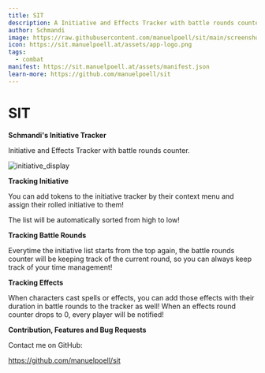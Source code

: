 ```yaml
---
title: SIT
description: A Initiative and Effects Tracker with battle rounds counter
author: Schmandi
image: https://raw.githubusercontent.com/manuelpoell/sit/main/screenshots/display_initiative.png
icon: https://sit.manuelpoell.at/assets/app-logo.png
tags:
  - combat
manifest: https://sit.manuelpoell.at/assets/manifest.json
learn-more: https://github.com/manuelpoell/sit
---
```


# SIT

**Schmandi's Initiative Tracker**

Initiative and Effects Tracker with battle rounds counter.

![initiative_display](https://raw.githubusercontent.com/manuelpoell/sit/main/screenshots/display_initiative.png)

**Tracking Initiative**

You can add tokens to the initiative tracker by their context menu and assign their rolled initiative to them!

The list will be automatically sorted from high to low!

**Tracking Battle Rounds**

Everytime the initiative list starts from the top again, the battle rounds counter will be keeping track of the current round, so you can always keep track of your time management!

**Tracking Effects**

When characters cast spells or effects, you can add those effects with their duration in battle rounds to the tracker as well! When an effects round counter drops to 0, every player will be notified!

**Contribution, Features and Bug Requests**

Contact me on GitHub:

https://github.com/manuelpoell/sit
